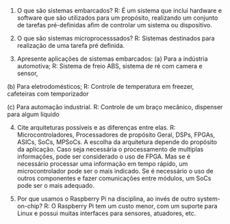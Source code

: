 1. O que são sistemas embarcados?
R: É um sistema que inclui hardware e software que são utilizados para um propósito, realizando um conjunto de tarefas pré-definidas afim de controlar um sistema ou dispositivo. 

2. O que são sistemas microprocesssados?
R: Sistemas destinados para realização de uma tarefa pré definida.

3. Apresente aplicações de sistemas embarcados: 
(a) Para a indústria automotiva; 
R: Sistema de freio ABS, sistema de ré com camera e sensor, 

(b) Para eletrodomésticos; 
R: Controle de temperatura em freezer, cafeteiras com temporizador 

(c) Para automação industrial.
R: Controle de um braço mecânico, dispenser para algum líquido

4. Cite arquiteturas possíveis e as diferenças entre elas.
R: Microcontroladores, Processadores de propósito Geral, DSPs, FPGAs, ASICs, SoCs, MPSoCs. A escolha da arquitetura depende do propósito da aplicação. Caso seja necessária o processamento de multiplas informações, pode ser considerado o uso de FPGA. Mas se é necessário processar uma informação em tempo rápido, um microcontrolador pode ser o mais indicado. Se é necessário o uso de outros componentes e fazer comunicações entre módulos, um SoCs pode ser o mais adequado. 

5. Por que usamos o Raspberry Pi na disciplina, ao invés de outro system-on-chip?
R: O Raspberry Pi tem um custo menor, com um suporte para Linux e possui muitas interfaces para sensores, atuadores, etc.

